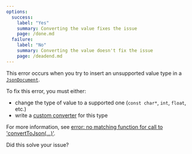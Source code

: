 ```yaml
---
options:
  success:
    label: "Yes"
    summary: Converting the value fixes the issue
    page: /done.md
  failure:
    label: "No"
    summary: Converting the value doesn't fix the issue
    page: /deadend.md
---
```


This error occurs when you try to insert an unsupported value type in a [`JsonDocument`](/v6/api/jsondocument/).

To fix this error, you must either:

* change the type of value to a supported one (`const char*`, `int`, `float`, etc.)
* write a [custom converter](/news/2021/05/04/version-6-18-0/) for this type

For more information, see [error: no matching function for call to 'convertToJson(...)'](/v6/error/no-matching-function-for-call-to-converttojson/).

Did this solve your issue?